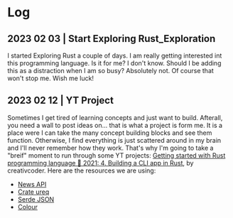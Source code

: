 # Log

## 2023 02 03 | Start Exploring Rust_Exploration

I started Exploring Rust a couple of days. I am really getting interested int this programming language. Is it for me? I don't know. Should I be adding this as a distraction when I am so busy? Absolutely not. Of course that won't stop me. Wish me luck!

## 2023 02 12 | YT Project

Sometimes I get tired of learning concepts and just want to build. Afterall, you need a wall to post ideas on... that is what a project is form me. It is a place were I can take the many concept building blocks and see them function. Otherwise, I find everything is just scattered around in my brain and I'll never remember how they work. That's why I'm going to take a "breif" moment to run through some YT projects: [Getting started with Rust programming language 🦀 2021: 4. Building a CLI app in Rust](https://www.youtube.com/watch?v=4km2UijVC3M&t=70s), by creativcoder. Here are the resources we are using:

- [News API](https://newsapi.org/)
- [Crate ureq](https://docs.rs/ureq/latest/ureq/)
- [Serde JSON](https://docs.rs/crate/serde_json/latest)
- [Colour](https://docs.rs/colour/latest/colour/)
